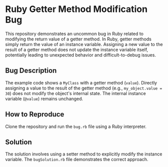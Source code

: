 # Ruby Getter Method Modification Bug

This repository demonstrates an uncommon bug in Ruby related to modifying the return value of a getter method.  In Ruby, getter methods simply return the value of an instance variable. Assigning a new value to the result of a getter method does not update the instance variable itself, potentially leading to unexpected behavior and difficult-to-debug issues.

## Bug Description
The example code shows a `MyClass` with a getter method (`value`).  Directly assigning a value to the result of the getter method (e.g., `my_object.value = 30`) does not modify the object's internal state.  The internal instance variable (`@value`) remains unchanged.

## How to Reproduce
Clone the repository and run the `bug.rb` file using a Ruby interpreter.

## Solution
The solution involves using a setter method to explicitly modify the instance variable.  The `bugSolution.rb` file demonstrates the correct approach.
